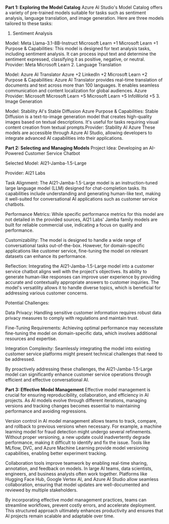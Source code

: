 **Part 1: Exploring the Model Catalog**
Azure AI Studio's Model Catalog offers a variety of pre-trained models suitable for tasks such as sentiment analysis, language translation, and image generation. Here are three models tailored to these tasks:​

1. Sentiment Analysis

Model: Meta Llama-3.1-8B-Instruct​
Microsoft Learn
+1
Microsoft Learn
+1
Purpose & Capabilities: This model is designed for text analysis tasks, including sentiment analysis. It can process input text and determine the sentiment expressed, classifying it as positive, negative, or neutral.​
Provider: Meta​
Microsoft Learn
2. Language Translation

Model: Azure AI Translator​
Azure
+2
LinkedIn
+2
Microsoft Learn
+2
Purpose & Capabilities: Azure AI Translator provides real-time translation of documents and text across more than 100 languages. It enables seamless communication and content localization for global audiences.​
Azure
Provider: Microsoft​
Microsoft Learn
+5
Microsoft Learn
+5
InfoWorld
+5
3. Image Generation

Model: Stability AI's Stable Diffusion​
Azure
Purpose & Capabilities: Stable Diffusion is a text-to-image generation model that creates high-quality images based on textual descriptions. It's useful for tasks requiring visual content creation from textual prompts.​
Provider: Stability AI​
Azure
These models are accessible through Azure AI Studio, allowing developers to integrate advanced AI capabilities into their applications.

**Part 2: Selecting and Managing Models**
Project Idea: Developing an AI-Powered Customer Service Chatbot​

Selected Model: AI21-Jamba-1.5-Large​

Provider: AI21 Labs​

Task Alignment: The AI21-Jamba-1.5-Large model is an instruction-tuned large language model (LLM) designed for chat-completion tasks. Its capabilities include understanding and generating human-like text, making it well-suited for conversational AI applications such as customer service chatbots.​

Performance Metrics: While specific performance metrics for this model are not detailed in the provided sources, AI21 Labs' Jamba family models are built for reliable commercial use, indicating a focus on quality and performance.​

Customizability: The model is designed to handle a wide range of conversational tasks out-of-the-box. However, for domain-specific applications like customer service, fine-tuning the model on relevant datasets can enhance its performance.​

Reflection: Integrating the AI21-Jamba-1.5-Large model into a customer service chatbot aligns well with the project's objectives. Its ability to generate human-like responses can improve user experience by providing accurate and contextually appropriate answers to customer inquiries. The model's versatility allows it to handle diverse topics, which is beneficial for addressing various customer concerns.​

Potential Challenges:

Data Privacy: Handling sensitive customer information requires robust data privacy measures to comply with regulations and maintain trust.​

Fine-Tuning Requirements: Achieving optimal performance may necessitate fine-tuning the model on domain-specific data, which involves additional resources and expertise.​

Integration Complexity: Seamlessly integrating the model into existing customer service platforms might present technical challenges that need to be addressed.​

By proactively addressing these challenges, the AI21-Jamba-1.5-Large model can significantly enhance customer service operations through efficient and effective conversational AI.

**Part 3: Effective Model Management**
Effective model management is crucial for ensuring reproducibility, collaboration, and efficiency in AI projects. As AI models evolve through different iterations, managing versions and tracking changes becomes essential to maintaining performance and avoiding regressions.

Version control in AI model management allows teams to track, compare, and rollback to previous versions when necessary. For example, a machine learning model for fraud detection might undergo several refinements. Without proper versioning, a new update could inadvertently degrade performance, making it difficult to identify and fix the issue. Tools like MLflow, DVC, and Azure Machine Learning provide model versioning capabilities, enabling better experiment tracking.

Collaboration tools improve teamwork by enabling real-time sharing, annotation, and feedback on models. In large AI teams, data scientists, engineers, and business analysts often work together. Platforms like Hugging Face Hub, Google Vertex AI, and Azure AI Studio allow seamless collaboration, ensuring that model updates are well-documented and reviewed by multiple stakeholders.

By incorporating effective model management practices, teams can streamline workflows, prevent costly errors, and accelerate deployment. This structured approach ultimately enhances productivity and ensures that AI projects remain scalable and adaptable over time.